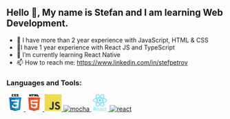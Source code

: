 ## Hello 👋, My name is Stefan and I am learning Web Development.

- 🌱 I have more than 2 year experience with JavaScript, HTML & CSS
- 🔭I have 1 year experience with React JS and TypeScript
- 🌱 I’m currently learning React Native
- 📫 How to reach me: https://www.linkedin.com/in/stefpetrov


<h3 align="left">Languages and Tools:</h3>
<p align="left"> <a href="https://www.w3schools.com/css/" target="_blank" rel="noreferrer"> <img src="https://raw.githubusercontent.com/devicons/devicon/master/icons/css3/css3-original-wordmark.svg" alt="css3" width="40" height="40"/> </a> <a href="https://www.w3.org/html/" target="_blank" rel="noreferrer"> <img src="https://raw.githubusercontent.com/devicons/devicon/master/icons/html5/html5-original-wordmark.svg" alt="html5" width="40" height="40"/> </a> <a href="https://developer.mozilla.org/en-US/docs/Web/JavaScript" target="_blank" rel="noreferrer"> <img src="https://raw.githubusercontent.com/devicons/devicon/master/icons/javascript/javascript-original.svg" alt="javascript" width="40" height="40"/> </a> <a href="https://mochajs.org" target="_blank" rel="noreferrer"> <img src="https://www.vectorlogo.zone/logos/mochajs/mochajs-icon.svg" alt="mocha" width="40" height="40"/> </a> <a href="https://reactjs.org/" target="_blank" rel="noreferrer"> <img src="https://raw.githubusercontent.com/devicons/devicon/master/icons/react/react-original-wordmark.svg" alt="react" width="40" height="40"/> </a>  <a href="https://reactnative.dev/" target="_blank" rel="noreferrer"> <img src="https://miro.medium.com/v2/resize:fit:1024/1*xDi2csEAWxu95IEkaNdFUQ.png" alt="react" width="40" height="40"/> </a> </p>


